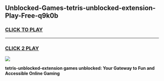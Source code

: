 
## Unblocked-Games-tetris-unblocked-extension-Play-Free-q9k0b
<h3>
<a href="https://premium76.site?title=tetris-unblocked-extension&ref=21A">CLICK TO PLAY</a></h3>
<hr>

<h3>
<a href="https://premium76.site?title=tetris-unblocked-extension&ref=21A">CLICK 2 PLAY</a>
  
</h3>

<a href="https://premium76.site?title=tetris-unblocked-extension&ref=21A"><img src="https://clearcache.store/games.png"></a>


**tetris-unblocked-extension games unblocked: Your Gateway to Fun and Accessible Online Gaming**
